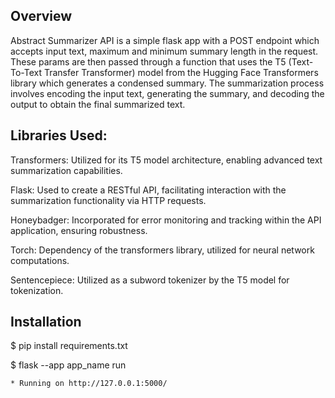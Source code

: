 
## Overview

Abstract Summarizer API is a simple flask app with a POST endpoint which accepts input text, maximum and minimum summary length in the request. These params are then passed through a function that uses the T5 (Text-To-Text Transfer Transformer) model from the Hugging Face Transformers library which generates a condensed summary. The summarization process involves encoding the input text, generating the summary, and decoding the output to obtain the final summarized text.


## Libraries Used:

Transformers: Utilized for its T5 model architecture, enabling advanced text summarization capabilities.

Flask: Used to create a RESTful API, facilitating interaction with the summarization functionality via HTTP requests.

Honeybadger: Incorporated for error monitoring and tracking within the API application, ensuring robustness.

Torch: Dependency of the transformers library, utilized for neural network computations.

Sentencepiece: Utilized as a subword tokenizer by the T5 model for tokenization.


## Installation

$ pip install requirements.txt

$ flask --app app_name run

    * Running on http://127.0.0.1:5000/